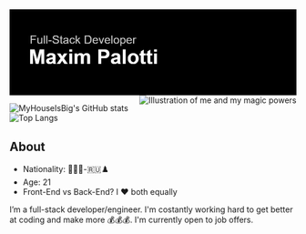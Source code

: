 <img align="center" src="./reheader.png" alt="Full-Stack Developer Maxim Palotti" />
<img align="right" src="https://i.imgur.com/XwyDbnQ.gif" alt="Illustration of me and my magic powers" />
  
![MyHouseIsBig's GitHub stats](https://github-readme-stats.vercel.app/api?username=MyHouseIsBig&show_icons=true&hide_border=true&theme=dark#gh-dark-mode-only)
![Top Langs](https://github-readme-stats.vercel.app/api/top-langs/?username=MyHouseIsBig&layout=compact&hide_border=true&theme=dark#gh-dark-mode-only)

## About

- Nationality: 🍕🇮🇹-🇷🇺♟️ 
- Age: 21
- Front-End vs Back-End? I ♥️ both equally

I’m a full-stack developer/engineer. 
I'm costantly working hard to get better at coding and make more 💰💰💰. 
I'm currently open to job offers. 
